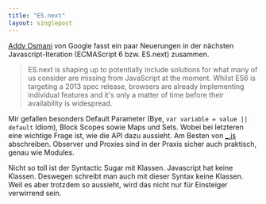 ```yaml
---
title: "ES.next"
layout: singlepost
---
```


[Addy Osmani](http://addyosmani.com/blog/a-few-new-things-coming-to-javascript/) von Google fasst ein paar Neuerungen in der nächsten Javascript-Iteration (ECMAScript 6 bzw. ES.next) zusammen.

> ES.next is shaping up to potentially include solutions for what many of us consider are missing from JavaScript at the moment. Whilst ES6 is targeting a 2013 spec release, browsers are already implementing individual features and it's only a matter of time before their availability is widespread.

Mir gefallen besonders Default Parameter (Bye, ``var variable = value || default`` Idiom), Block Scopes sowie Maps und Sets. Wobei bei letzteren eine wichtige Frage ist, wie die API dazu aussieht. Am Besten von [_.js](http://underscorejs.org/) abschreiben. Observer und Proxies sind in der Praxis sicher auch praktisch, genau wie Modules.

Nicht so toll ist der Syntactic Sugar mit Klassen. Javascript hat keine Klassen. Deswegen schreibt man auch mit dieser Syntax keine Klassen. Weil es aber trotzdem so aussieht, wird das nicht nur für Einsteiger verwirrend sein.